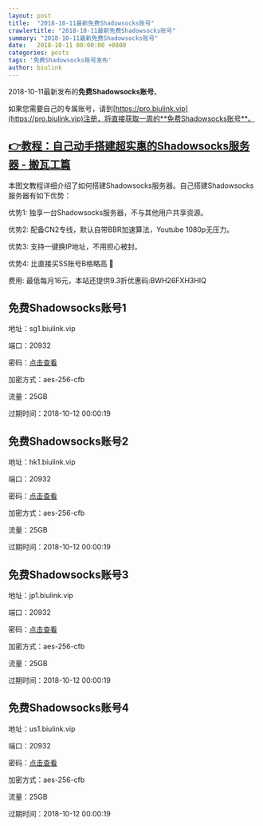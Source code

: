 ```yaml
---
layout: post
title:  "2018-10-11最新免费Shadowsocks账号"
crawlertitle: "2018-10-11最新免费Shadowsocks账号"
summary: "2018-10-11最新免费Shadowsocks账号"
date:   2018-10-11 00:00:00 +0800
categories: posts
tags: '免费Shadowsocks账号发布'
author: biulink
---
```


2018-10-11最新发布的**免费Shadowsocks账号**。

如果您需要自己的专属账号，请到[https://pro.biulink.vip](https://pro.biulink.vip)注册，将直接获取一周的**免费Shadowsocks账号**。

## [👉教程：自己动手搭建超实惠的Shadowsocks服务器 - 搬瓦工篇](https://github.com/Biulink/ShadowsocksTutorials/blob/master/%E6%95%99%E6%82%A8%E8%87%AA%E5%B7%B1%E5%8A%A8%E6%89%8B%E6%90%AD%E5%BB%BA%E8%B6%85%E5%AE%9E%E6%83%A0%E7%9A%84Shadowsocks%E6%9C%8D%E5%8A%A1%E5%99%A8%20-%20%E6%90%AC%E7%93%A6%E5%B7%A5%E7%AF%87.md)
  
  本图文教程详细介绍了如何搭建Shadowsocks服务器。自己搭建Shadowsocks服务器有如下优势：

  优势1: 独享一台Shadowsocks服务器，不与其他用户共享资源。

  优势2: 配备CN2专线，默认自带BBR加速算法，Youtube 1080p无压力。

  优势3: 支持一键换IP地址，不用担心被封。

  优势4: 比直接买SS账号B格略高 🙂

  费用: 最低每月16元，本站还提供9.3折优惠码:BWH26FXH3HIQ
## 免费Shadowsocks账号1

地址：sg1.biulink.vip

端口：20932

密码：[点击查看](https://github.com/Biulink/ShadowsocksTutorials/blob/master/publish/2018-10-11%E6%9C%80%E6%96%B0%E5%85%8D%E8%B4%B9Shadowsocks%E8%B4%A6%E5%8F%B7.md)

加密方式：aes-256-cfb

流量：25GB

过期时间：2018-10-12 00:00:19

## 免费Shadowsocks账号2

地址：hk1.biulink.vip

端口：20932

密码：[点击查看](https://github.com/Biulink/ShadowsocksTutorials/blob/master/publish/2018-10-11%E6%9C%80%E6%96%B0%E5%85%8D%E8%B4%B9Shadowsocks%E8%B4%A6%E5%8F%B7.md)

加密方式：aes-256-cfb

流量：25GB

过期时间：2018-10-12 00:00:19

## 免费Shadowsocks账号3

地址：jp1.biulink.vip

端口：20932

密码：[点击查看](https://github.com/Biulink/ShadowsocksTutorials/blob/master/publish/2018-10-11%E6%9C%80%E6%96%B0%E5%85%8D%E8%B4%B9Shadowsocks%E8%B4%A6%E5%8F%B7.md)

加密方式：aes-256-cfb

流量：25GB

过期时间：2018-10-12 00:00:19

## 免费Shadowsocks账号4

地址：us1.biulink.vip

端口：20932

密码：[点击查看](https://github.com/Biulink/ShadowsocksTutorials/blob/master/publish/2018-10-11%E6%9C%80%E6%96%B0%E5%85%8D%E8%B4%B9Shadowsocks%E8%B4%A6%E5%8F%B7.md)

加密方式：aes-256-cfb

流量：25GB

过期时间：2018-10-12 00:00:19

